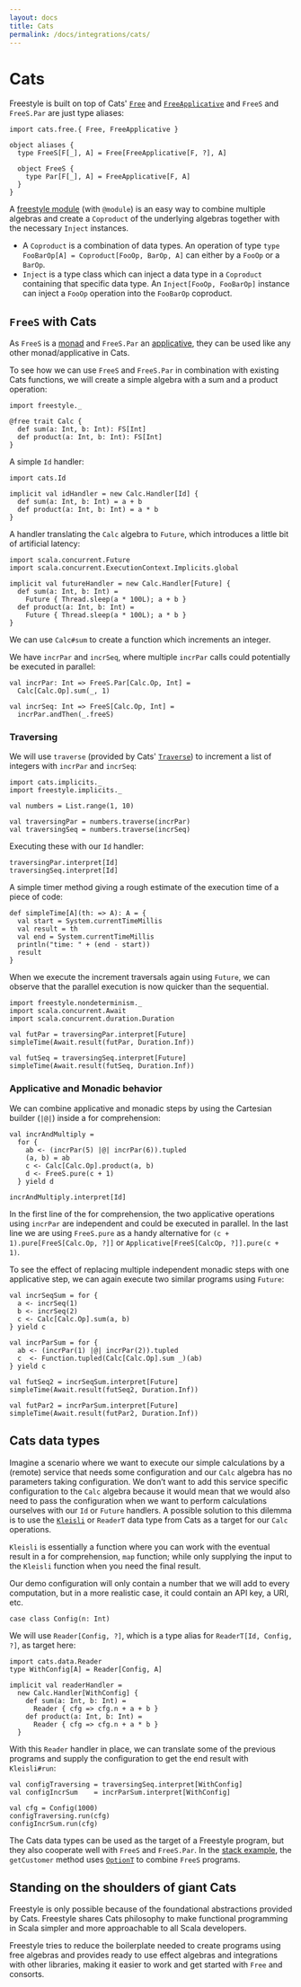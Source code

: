 ```yaml
---
layout: docs
title: Cats
permalink: /docs/integrations/cats/
---
```


# Cats

Freestyle is built on top of Cats' [`Free`](http://typelevel.org/cats/datatypes/freemonad.html) and [`FreeApplicative`](http://typelevel.org/cats/datatypes/freeapplicative.html) and `FreeS` and `FreeS.Par` are just type aliases:

```tut:silent
import cats.free.{ Free, FreeApplicative }

object aliases {
  type FreeS[F[_], A] = Free[FreeApplicative[F, ?], A]

  object FreeS {
    type Par[F[_], A] = FreeApplicative[F, A]
  }
}
```

A [freestyle module](../core/modules/) (with `@module`) is an easy way to combine multiple algebras and create a `Coproduct` of the underlying algebras together with the necessary `Inject` instances.

- A `Coproduct` is a combination of data types. An operation of type `type FooBarOp[A] = Coproduct[FooOp, BarOp, A]` can either by a `FooOp` or a `BarOp`.
- `Inject` is a type class which can inject a data type in a `Coproduct` containing that specific data type. An `Inject[FooOp, FooBarOp]` instance can inject a `FooOp` operation into the `FooBarOp` coproduct.

## `FreeS` with Cats

As `FreeS` is a [monad](http://typelevel.org/cats/typeclasses/monad.html) and `FreeS.Par` an [applicative](http://typelevel.org/cats/typeclasses/applicative.html), they can be used like any other monad/applicative in Cats.

To see how we can use `FreeS` and `FreeS.Par` in combination with existing Cats functions, we will create a simple algebra with a sum and a product operation:

```tut:book
import freestyle._

@free trait Calc {
  def sum(a: Int, b: Int): FS[Int]
  def product(a: Int, b: Int): FS[Int]
}
```

A simple `Id` handler:

```tut:book
import cats.Id

implicit val idHandler = new Calc.Handler[Id] {
  def sum(a: Int, b: Int) = a + b
  def product(a: Int, b: Int) = a * b
}
```

A handler translating the `Calc` algebra to `Future`, which introduces a little bit of artificial latency:

```tut:book
import scala.concurrent.Future
import scala.concurrent.ExecutionContext.Implicits.global

implicit val futureHandler = new Calc.Handler[Future] {
  def sum(a: Int, b: Int) =
    Future { Thread.sleep(a * 100L); a + b }
  def product(a: Int, b: Int) =
    Future { Thread.sleep(a * 100L); a * b }
}
```

We can use `Calc#sum` to create a function which increments an integer.

We have `incrPar` and `incrSeq`, where multiple `incrPar` calls could potentially be executed in parallel:

```tut:book
val incrPar: Int => FreeS.Par[Calc.Op, Int] =
  Calc[Calc.Op].sum(_, 1)

val incrSeq: Int => FreeS[Calc.Op, Int] =
  incrPar.andThen(_.freeS)
```

### Traversing

We will use `traverse` (provided by Cats' [`Traverse`](http://typelevel.org/cats/typeclasses/traverse.html)) to increment a list of integers with `incrPar` and `incrSeq`:

```tut:book
import cats.implicits._
import freestyle.implicits._

val numbers = List.range(1, 10)

val traversingPar = numbers.traverse(incrPar)
val traversingSeq = numbers.traverse(incrSeq)
```

Executing these with our `Id` handler:

```tut:book
traversingPar.interpret[Id]
traversingSeq.interpret[Id]
```

A simple timer method giving a rough estimate of the execution time of a piece of code:

```tut:book
def simpleTime[A](th: => A): A = {
  val start = System.currentTimeMillis
  val result = th
  val end = System.currentTimeMillis
  println("time: " + (end - start))
  result
}
```

When we execute the increment traversals again using `Future`, we can observe that the parallel execution is now quicker than the sequential.

```tut:book
import freestyle.nondeterminism._
import scala.concurrent.Await
import scala.concurrent.duration.Duration

val futPar = traversingPar.interpret[Future]
simpleTime(Await.result(futPar, Duration.Inf))

val futSeq = traversingSeq.interpret[Future]
simpleTime(Await.result(futSeq, Duration.Inf))
```

### Applicative and Monadic behavior

We can combine applicative and monadic steps by using the Cartesian builder (`|@|`) inside a for comprehension:

```tut:book
val incrAndMultiply =
  for {
    ab <- (incrPar(5) |@| incrPar(6)).tupled
    (a, b) = ab
    c <- Calc[Calc.Op].product(a, b)
    d <- FreeS.pure(c + 1)
  } yield d

incrAndMultiply.interpret[Id]
```

In the first line of the for comprehension, the two applicative operations using `incrPar` are independent and could be executed in parallel. In the last line we are using `FreeS.pure` as a handy alternative for `(c + 1).pure[FreeS[Calc.Op, ?]]` or `Applicative[FreeS[CalcOp, ?]].pure(c + 1)`.

To see the effect of replacing multiple independent monadic steps with one applicative step, we can again execute two similar programs using `Future`:

```tut:book
val incrSeqSum = for {
  a <- incrSeq(1)
  b <- incrSeq(2)
  c <- Calc[Calc.Op].sum(a, b)
} yield c

val incrParSum = for {
  ab <- (incrPar(1) |@| incrPar(2)).tupled
  c  <- Function.tupled(Calc[Calc.Op].sum _)(ab)
} yield c

val futSeq2 = incrSeqSum.interpret[Future]
simpleTime(Await.result(futSeq2, Duration.Inf))

val futPar2 = incrParSum.interpret[Future]
simpleTime(Await.result(futPar2, Duration.Inf))
```

## Cats data types

Imagine a scenario where we want to execute our simple calculations by a (remote) service that needs some configuration and our `Calc` algebra has no parameters taking configuration. We don’t want to add this service specific configuration to the `Calc` algebra because it would mean that we would also need to pass the configuration when we want to perform calculations ourselves with our `Id` or `Future` handlers. A possible solution to this dilemma is to use the [`Kleisli`](http://typelevel.org/cats/datatypes/kleisli.html) or `ReaderT` data type from Cats as a target for our `Calc` operations.

`Kleisli` is essentially a function where you can work with the eventual result in a for comprehension, `map` function; while only supplying the input to the `Kleisli` function when you need the final result.

Our demo configuration will only contain a number that we will add to every computation, but in a more realistic case, it could contain an API key, a URI, etc. 

```tut:book
case class Config(n: Int)
```

We will use `Reader[Config, ?]`, which is a type alias for `ReaderT[Id, Config, ?]`, as target here:

```tut:book
import cats.data.Reader
type WithConfig[A] = Reader[Config, A]

implicit val readerHandler =
  new Calc.Handler[WithConfig] {
    def sum(a: Int, b: Int) =
      Reader { cfg => cfg.n + a + b }
    def product(a: Int, b: Int) =
      Reader { cfg => cfg.n + a * b }
  }
```

With this `Reader` handler in place, we can translate some of the previous programs and supply the configuration to get the end result with `Kleisli#run`:

```tut:book
val configTraversing = traversingSeq.interpret[WithConfig]
val configIncrSum    = incrParSum.interpret[WithConfig]

val cfg = Config(1000)
configTraversing.run(cfg)
configIncrSum.run(cfg)
```

The Cats data types can be used as the target of a Freestyle program, but they also cooperate well with `FreeS` and `FreeS.Par`. In the [stack example](../../stack/), the `getCustomer` method uses [`OptionT`](http://typelevel.org/cats/datatypes/optiont.html) to combine `FreeS` programs.

## Standing on the shoulders of giant Cats

Freestyle is only possible because of the foundational abstractions provided by Cats. Freestyle shares Cats philosophy to make functional programming in Scala simpler and more approachable to all Scala developers. 

Freestyle tries to reduce the boilerplate needed to create programs using free algebras and provides ready to use effect algebras and integrations with other libraries, making it easier to work and get started with `Free` and consorts.
